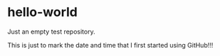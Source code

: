 # hello-world
Just an empty test repository.

This is just to mark the date and time that I first started using GitHub!!!
